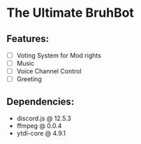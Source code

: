 # The Ultimate BruhBot

## Features:
- [ ] Voting System for Mod rights
- [ ] Music
- [ ] Voice Channel Control
- [ ] Greeting

## Dependencies:
- discord.js @ 12.5.3
- ffmpeg @ 0.0.4
- ytdl-core @ 4.9.1